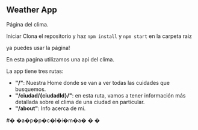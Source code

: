 ##  Weather App


Página del clima.


Iniciar
Clona el repositorio y haz `npm install` y `npm start` en la carpeta raiz


ya puedes usar la página!


En esta pagina utilizamos una api del clima.



La app tiene tres rutas:

 - **"/"**: Nuestra Home donde se van a ver todas las cuidades que busquemos.
 - **"/ciudad/{ciudadId}/"**: en esta ruta, vamos a tener información más detallada sobre el clima de una ciudad en particular.
 - **"/about"**: Info acerca de mi.



#� �a�p�p�c�l�i�m�a�
�
�
